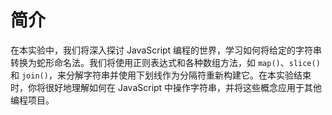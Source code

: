 # 简介

在本实验中，我们将深入探讨 JavaScript 编程的世界，学习如何将给定的字符串转换为蛇形命名法。我们将使用正则表达式和各种数组方法，如 `map()`、`slice()` 和 `join()`，来分解字符串并使用下划线作为分隔符重新构建它。在本实验结束时，你将很好地理解如何在 JavaScript 中操作字符串，并将这些概念应用于其他编程项目。
